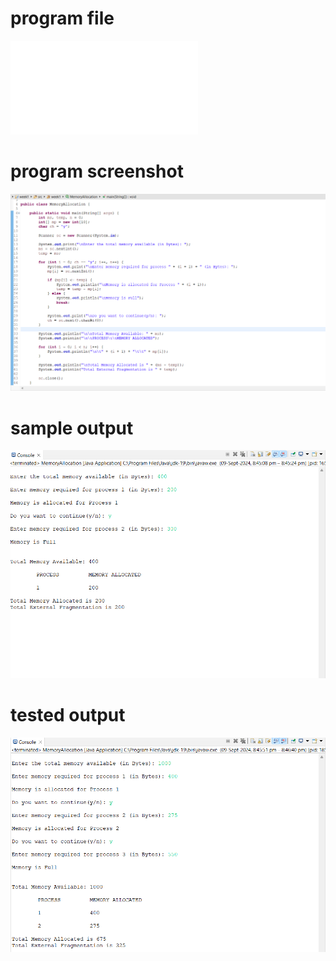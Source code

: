 # program file
![program file](MemoryAllocation.java)
# program screenshot
![program](program.png)
# sample output
![sample output](output.png)
# tested output
![tested output](testedoutput.png)
